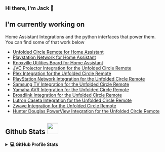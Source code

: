 ### Hi there, I'm Jack 👋

## I'm currently working on

Home Assistant Integrations and the python interfaces that power them. 
You can find some of that work below
- [Unfolded Circle Remote for Home Assistant](https://github.com/JackJPowell/hass-unfoldedcircle) 
- [Playstation Network for Home Assistant](https://github.com/JackJPowell/hass-psn)
- [Knoxville Utilities Board for Home Assistant](https://github.com/JackJPowell/hass-kub)
- [JVC Projector Integration for the Unfolded Circle Remote](https://github.com/JackJPowell/uc-intg-jvc)
- [Plex Integration for the Unfolded Circle Remote](https://github.com/JackJPowell/uc-intg-plex)
- [PlayStation Network Integration for the Unfolded Circle Remote](https://github.com/JackJPowell/uc-intg-psn)
- [Samsung TV Integration for the Unfolded Circle Remote](https://github.com/JackJPowell/uc-intg-samsungtv)
- [Yamaha AVR Integration for the Unfolded Circle Remote](https://github.com/JackJPowell/uc-intg-yamaha-avr)
- [Broadlink Integration for the Unfolded Circle Remote](https://github.com/JackJPowell/uc-intg-broadlink)
- [Lutron Caseta Integration for the Unfolded Circle Remote](https://github.com/JackJPowell/uc-intg-lutron)
- [Zwave Integration for the Unfolded Circle Remote](https://github.com/JackJPowell/uc-intg-zwave)
- [Hunter Douglas PowerView Integration for the Unfolded Circle Remote](https://github.com/JackJPowell/uc-intg-powerview)

## Github Stats <img src = "https://i.pinimg.com/originals/65/c4/f4/65c4f452571be1261e9c623f7da488ac.gif" width="35px" height="35px" />

<details> 
    <summary>
        <b>💻 GitHub Profile Stats</b>
    </summary>
    <br/>
    <p>
        <a href="https://github.com/anuraghazra/github-readme-stats"><img alt="JackJPowell's Github Stats" src="https://github-readme-stats.vercel.app/api?username=JackJPowell&show_icons=true&count_private=true&theme=transparent" height="192px"/></a>
        <br/>
        <img src="https://github-readme-stats.vercel.app/api/top-langs?username=JackJPowell&show_icons=true&locale=en&layout=compact&theme=transparent" alt="SuperFullStack" height="192px"/>
        <br/>
    </p>
</details>
<br/>

